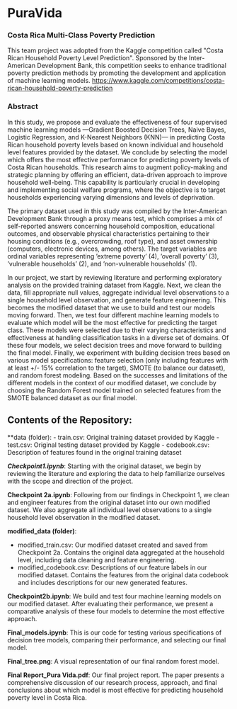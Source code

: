 # PuraVida
###   Costa Rica Multi-Class Poverty Prediction

This team project was adopted from the Kaggle competition called "Costa Rican Household Poverty Level Prediction". Sponsored by the Inter-American Development Bank, this competition seeks to enhance traditional poverty prediction methods by promoting the development and application of machine learning models.
https://www.kaggle.com/competitions/costa-rican-household-poverty-prediction

###    Abstract

In this study, we propose and evaluate the effectiveness of four supervised machine learning models —Gradient Boosted Decision Trees, Naive Bayes, Logistic Regression, and K-Nearest Neighbors (KNN)— in predicting Costa Rican household poverty levels based on known individual and household level features provided by the dataset. We conclude by selecting the model which offers the most effective performance for predicting poverty levels of Costa Rican households. This research aims to augment policy-making and strategic planning by offering an efficient, data-driven approach to improve household well-being. This capability is particularly crucial in developing and implementing social welfare programs, where the objective is to target households experiencing varying dimensions and levels of deprivation.  

The primary dataset used in this study was compiled by the Inter-American Development Bank through a proxy means test, which comprises a mix of self-reported answers concerning household composition, educational outcomes, and observable physical characteristics pertaining to their housing conditions (e.g., overcrowding, roof type), and asset ownership (computers, electronic devices, among others). The target variables are ordinal variables representing ’extreme poverty’ (4), ’overall poverty’ (3), ’vulnerable households’ (2), and ’non-vulnerable households’ (1).

In our project, we start by reviewing literature and performing exploratory analysis on the provided training dataset from Kaggle. Next, we clean the data, fill appropriate null values, aggregate individual level observations to a single household level observation, and generate feature engineering. This becomes the modified dataset that we use to build and test our models moving forward. Then, we test four different machine learning models to evaluate which model will be the most effective for predicting the target class.  These models were selected due to their varying characteristics and effectiveness at handling classification tasks in a diverse set of domains. Of these four models, we select decision trees and move forward to building the final model. Finally, we experiment with building decision trees based on various model specifications: feature selection (only including features with at least +/- 15% correlation to the target), SMOTE (to balance our dataset), and random forest modeling. Based on the successes and limitations of the different models in the context of our modified dataset, we conclude by choosing the Random Forest model trained on selected features from the SMOTE balanced dataset as our final model.





##   Contents of the Repository:

**data (folder):
    - train.csv: Original training dataset provided by Kaggle
    - test.csv: Original testing dataset provided by Kaggle
    - codebook.csv: Description of features found in the original training dataset 
    
***Checkpoint1.ipynb***: Starting with the original dataset, we begin by reviewing the literature and exploring the data to help familiarize ourselves with the scope and direction of the project.

**Checkpoint 2a.ipynb**: Following from our findings in Checkpoint 1, we clean and engineer features from the original dataset into our own modified dataset. We also aggregate all individual level observations to a single household level observation in the modified dataset. 

**modified_data (folder)**:
* modified_train.csv: Our modified dataset created and saved from Checkpoint 2a. Contains the original data aggregated at the household level, including data cleaning and feature engineering.
* modified_codebook.csv: Descriptions of our feature labels in our modified dataset. Contains the features from the original data             codebook and includes descriptions for our new generated features.
    
**Checkpoint2b.ipynb**: We build and test four machine learning models on our modified dataset. After evaluating their performance, we present a comparative analysis of these four models to determine the most effective approach. 

**Final_models.ipynb**: This is our code for testing various specifications of decision tree models, comparing their performance, and selecting our final model. 

**Final_tree.png**: A visual representation of our final random forest model. 

**Final Report_Pura Vida.pdf**: Our final project report. The paper presents a comprehensive discussion of our research process, approach, and final conclusions about which model is most effective for predicting household poverty level in Costa Rica.

